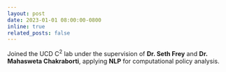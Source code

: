 ```yaml
---
layout: post
date: 2023-01-01 08:00:00-0800
inline: true
related_posts: false
---
```

Joined the UCD C<sup>2</sup> lab under the supervision of **Dr. Seth Frey** and **Dr. Mahasweta Chakraborti**, applying **NLP** for computational policy analysis.

